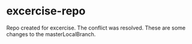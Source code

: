 # excercise-repo
Repo created for excercise.
The conflict was resolved.
These are some changes to the masterLocalBranch.

